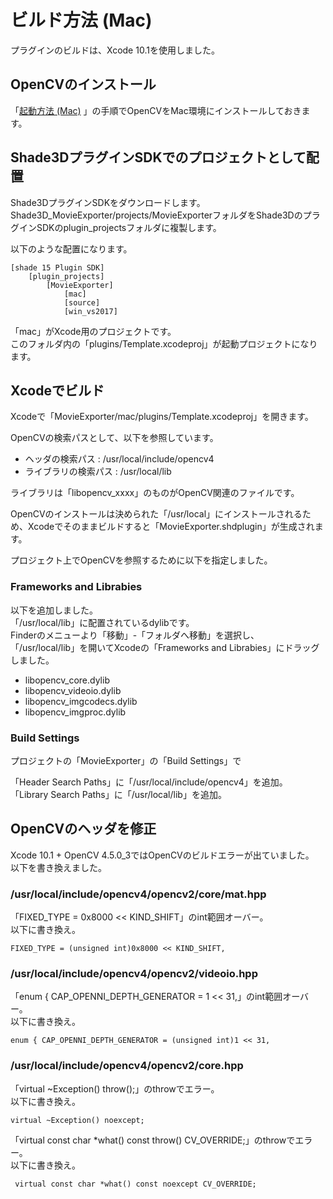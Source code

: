 # ビルド方法 (Mac)

プラグインのビルドは、Xcode 10.1を使用しました。    

## OpenCVのインストール

「[起動方法 (Mac)](./setup_mac.md) 」の手順でOpenCVをMac環境にインストールしておきます。    

## Shade3DプラグインSDKでのプロジェクトとして配置

Shade3DプラグインSDKをダウンロードします。    
Shade3D_MovieExporter/projects/MovieExporterフォルダをShade3DのプラグインSDKのplugin_projectsフォルダに複製します。    

以下のような配置になります。    

    [shade 15 Plugin SDK]
        [plugin_projects]
            [MovieExporter]
                [mac]
                [source]
                [win_vs2017]

「mac」がXcode用のプロジェクトです。    
このフォルダ内の「plugins/Template.xcodeproj」が起動プロジェクトになります。    

## Xcodeでビルド

Xcodeで「MovieExporter/mac/plugins/Template.xcodeproj」を開きます。    

OpenCVの検索パスとして、以下を参照しています。    

* ヘッダの検索パス : /usr/local/include/opencv4    
* ライブラリの検索パス : /usr/local/lib     

ライブラリは「libopencv_xxxx」のものがOpenCV関連のファイルです。    

OpenCVのインストールは決められた「/usr/local」にインストールされるため、Xcodeでそのままビルドすると「MovieExporter.shdplugin」が生成されます。    

プロジェクト上でOpenCVを参照するために以下を指定しました。   

### Frameworks and Librabies

以下を追加しました。    
「/usr/local/lib」に配置されているdylibです。    
Finderのメニューより「移動」-「フォルダへ移動」を選択し、
「/usr/local/lib」を開いてXcodeの「Frameworks and Librabies」にドラッグしました。    

* libopencv_core.dylib
* libopencv_videoio.dylib
* libopencv_imgcodecs.dylib
* libopencv_imgproc.dylib

### Build Settings

プロジェクトの「MovieExporter」の「Build Settings」で    

「Header Search Paths」に「/usr/local/include/opencv4」を追加。    
「Library Search Paths」に「/usr/local/lib」を追加。    

## OpenCVのヘッダを修正

Xcode 10.1 + OpenCV 4.5.0_3ではOpenCVのビルドエラーが出ていました。     
以下を書き換えました。    


### /usr/local/include/opencv4/opencv2/core/mat.hpp

「FIXED_TYPE = 0x8000 << KIND_SHIFT」のint範囲オーバー。    
以下に書き換え。    

    FIXED_TYPE = (unsigned int)0x8000 << KIND_SHIFT,

### /usr/local/include/opencv4/opencv2/videoio.hpp

「enum { CAP_OPENNI_DEPTH_GENERATOR = 1 << 31,」のint範囲オーバー。    
以下に書き換え。    

    enum { CAP_OPENNI_DEPTH_GENERATOR = (unsigned int)1 << 31,

### /usr/local/include/opencv4/opencv2/core.hpp

「virtual ~Exception() throw();」のthrowでエラー。    
以下に書き換え。    

    virtual ~Exception() noexcept;

「virtual const char *what() const throw() CV_OVERRIDE;」のthrowでエラー。    
以下に書き換え。    

     virtual const char *what() const noexcept CV_OVERRIDE;

